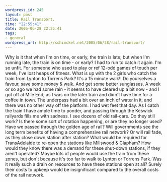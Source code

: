 ```yaml
--- 
wordpress_id: 245
layout: post
title: Rail Transport.
time: "22:55:41"
date: 2005-06-28 22:55:41
tags: 
- general
wordpress_url: http://schinckel.net/2005/06/28/rail-transport/
---
```

Why is it that when I'm on time, or early, the train is late; but when I'm running late, the train is on time - or early? I had to run to catch it again. I'm so unfit. For someone who used to play or ref 12-odd games of touch per week, I've lost heaps of fitness. What is up with the 2 girls who catch the train from Lynton to Torrens Park? It's a 15 minute walk!! Do yourselves a favour, save some money & walk. And get some better sunglasses. A week or so ago we had some rain - it seems to have cleared up a bit now - and I got off at Mile End, as I was on the later train and didn't have time for a coffee in town. The underpass had a bit over an inch of water in it, and there was no other way off the platform. I had wet feet that day. As I catch the train I have ample time to ponder, and passing through the Keswick railyards fills me with sadness. I see dozens of old rail-cars. Do they still work? Is there some sort of rotation happening, or are they no longer used? Have we passed through the golden age of rail? Will governments see the long term benefits of having a comprehensive rail network? Or will rail fade, as they close down station after station? What would be required for TransAdelaide to re-open the stations like Millswood & Clapham? How would they know there was a demand for these shut-down stations, if they aren't operated? Maybe lots of people would use the train from these zones, but don't because it's too far to walk to Lynton or Torrens Park. Was it really such a drain on resources to have these stations open at all? Surely their costs to upkeep would be insignificant compared to the overall costs of the rail network. 
